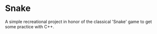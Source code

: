 # Snake

A simple recreational project in honor of the classical 'Snake' game to get some practice with C++. 
